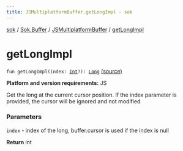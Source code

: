 ```yaml
---
title: JSMultiplatformBuffer.getLongImpl - sok
---
```


[sok](../../index.html) / [Sok.Buffer](../index.html) / [JSMultiplatformBuffer](index.html) / [getLongImpl](./get-long-impl.html)

# getLongImpl

`fun getLongImpl(index: `[`Int`](https://kotlinlang.org/api/latest/jvm/stdlib/kotlin/-int/index.html)`?): `[`Long`](https://kotlinlang.org/api/latest/jvm/stdlib/kotlin/-long/index.html) [(source)](https://github.com/SeekDaSky/Sok/tree/master/js/sok-js/src/Sok/Buffer/JSMultiplateformBuffer.kt#L121)

**Platform and version requirements:** JS

Get the long at the current cursor position. If the index parameter is provided, the cursor will be ignored and not modified

### Parameters

`index` - index of the long, buffer.cursor is used if the index is null

**Return**
int

